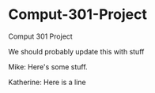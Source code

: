 Comput-301-Project
==================

Comput 301 Project

We should probably update this with stuff

Mike: Here's some stuff.

Katherine: Here is a line